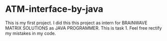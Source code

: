 # ATM-interface-by-java
This is my first project. 
I did this this project as intern for BRAINWAVE MATRIX SOLUTIONS as JAVA PROGRAMMER.
This is task 1.
Feel free rectify my mistakes in my code.


